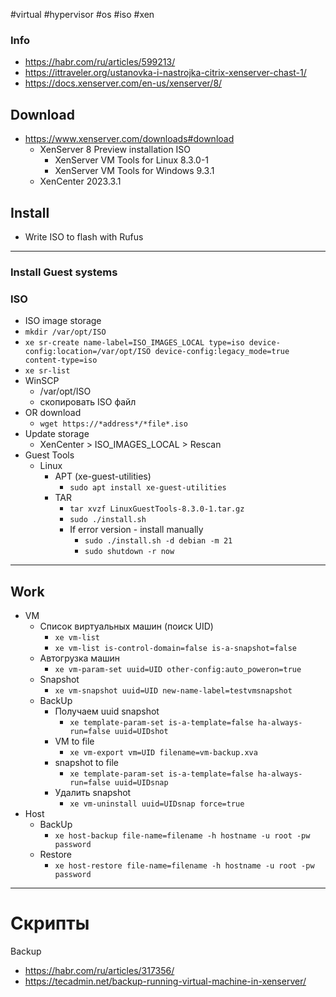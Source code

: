 #virtual #hypervisor #os #iso #xen 
### Info
- https://habr.com/ru/articles/599213/
- https://ittraveler.org/ustanovka-i-nastrojka-citrix-xenserver-chast-1/
- https://docs.xenserver.com/en-us/xenserver/8/

## Download
-  https://www.xenserver.com/downloads#download
	- XenServer 8 Preview installation ISO
		- XenServer VM Tools for Linux 8.3.0-1
		- XenServer VM Tools for Windows 9.3.1
	- XenCenter 2023.3.1

## Install
- Write ISO to flash with Rufus

---
### Install Guest systems
### ISO
- ISO image storage
- `mkdir /var/opt/ISO`
- `xe sr-create name-label=ISO_IMAGES_LOCAL type=iso device-config:location=/var/opt/ISO device-config:legacy_mode=true content-type=iso`
- `xe sr-list`
- WinSCP
	- /var/opt/ISO
	- скопировать ISO файл
- OR download
	- `wget https://*address*/*file*.iso`
- Update storage
	- XenCenter > ISO_IMAGES_LOCAL > Rescan
- Guest Tools
	- Linux
		- APT (xe-guest-utilities)
			- `sudo apt install xe-guest-utilities`
		- TAR
			- `tar xvzf LinuxGuestTools-8.3.0-1.tar.gz`
			- `sudo ./install.sh`
			- If error version - install manually
				- `sudo ./install.sh -d debian -m 21`
				- `sudo shutdown -r now`

---
## Work
- VM
	- Список виртуальных машин (поиск UID)
		- `xe vm-list`
		- `xe vm-list is-control-domain=false is-a-snapshot=false`
	- Автогрузка машин
		- `xe vm-param-set uuid=UID other-config:auto_poweron=true`
	- Snapshot
		- `xe vm-snapshot uuid=UID new-name-label=testvmsnapshot` 
	- BackUp
		- Получаем uuid snapshot
			- `xe template-param-set is-a-template=false ha-always-run=false uuid=UIDshot`
		- VM to file
			- `xe vm-export vm=UID filename=vm-backup.xva`
		- snapshot to file
			- `xe template-param-set is-a-template=false ha-always-run=false uuid=UIDsnap`
		- Удалить snapshot
			- `xe vm-uninstall uuid=UIDsnap force=true`
- Host
	- BackUp
		- `xe host-backup file-name=filename -h hostname -u root -pw password`
	- Restore
		- `xe host-restore file-name=filename -h hostname -u root -pw password
 `

---
# Скрипты

Backup
- https://habr.com/ru/articles/317356/
- https://tecadmin.net/backup-running-virtual-machine-in-xenserver/